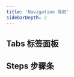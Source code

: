 ```yaml
---
title: 'Navigation 导航'
sidebarDepth: 2
---
```


## Tabs 标签面板
<ClientOnly>
  <sakura-tab/>
</ClientOnly>

## Steps 步骤条
<ClientOnly>
  <sakura-steps/>
</ClientOnly>


